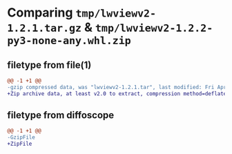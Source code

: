 # Comparing `tmp/lwviewv2-1.2.1.tar.gz` & `tmp/lwviewv2-1.2.2-py3-none-any.whl.zip`

## filetype from file(1)

```diff
@@ -1 +1 @@
-gzip compressed data, was "lwviewv2-1.2.1.tar", last modified: Fri Apr  5 13:03:03 2024, max compression
+Zip archive data, at least v2.0 to extract, compression method=deflate
```

## filetype from diffoscope

```diff
@@ -1 +1 @@
-GzipFile
+ZipFile
```

